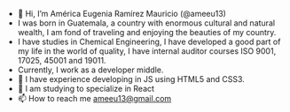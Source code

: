- 👋 Hi, I’m América Eugenia Ramírez Mauricio (@ameeu13)
- I was born in Guatemala, a country with enormous cultural and natural wealth, I am fond of traveling and enjoying the beauties of my country. 
- I have studies in Chemical Engineering, I have developed a good part of my life in the world of quality, I have internal auditor courses ISO 9001, 17025, 45001 and 19011.
- Currently,  I work as a developer middle.
- 👀  I have experience developing in JS using HTML5 and CSS3. 
- 🌱 I am studying to specialize in React
- 📫 How to reach me ameeu13@gmail.com 

<!---
ameeu13/ameeu13 is a ✨ special ✨ repository because its `README.md` (this file) appears on your GitHub profile.
You can click the Preview link to take a look at your changes.
--->

